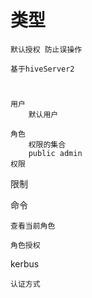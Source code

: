 

# 类型
    
    默认授权 防止误操作
    
    基于hiveServer2
    
#     

    用户
        默认用户
        
    角色
        权限的集合
        public admin    
    权限
    
限制

命令

    查看当前角色  
        
    角色授权        

kerbus

    认证方式
    
    
                